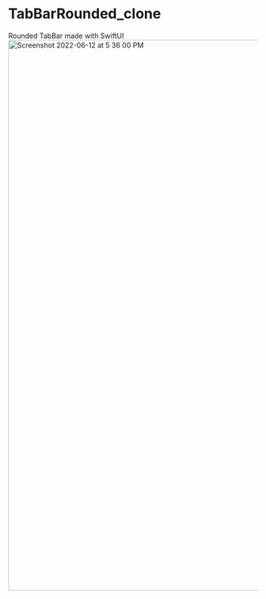 # TabBarRounded_clone
Rounded TabBar made with SwiftUI
<img width="1112" alt="Screenshot 2022-06-12 at 5 36 00 PM" src="https://user-images.githubusercontent.com/70090469/173234212-e65177fe-62e0-4482-be44-0029e898fc42.png">
